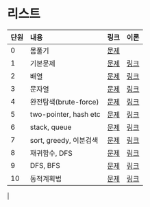 # 리스트
|단원|내용|링크|이론|
|:---|:---|:---|:---|
|0|몸풀기|[문제](./running/)|
|1|기본문제|[문제](./basic/)|[링크](../../theory/)
|2|배열|[문제](./array/)|[링크](../../theory/)
|3|문자열|[문제](./string/)|[링크](../../theory/)
|4|완전탐색(brute-force)|[문제](./brute_force/)|[링크](../../theory/)
|5|two-pointer, hash etc|[문제](./twoPointer%2C%20hash_etc/)|[링크](../../theory/)
|6|stack, queue|[문제](./stack%2Cqueue/)|[링크](../../theory/)
|7|sort, greedy, 이분검색|[문제](./sort%2Cgreedy/)|[링크](../../theory/)
|8|재귀함수, DFS|[문제](./recursive%2Cdfs/)|[링크](../../theory/)
|9|DFS, BFS|[문제](./dfs%2Cbfs/)|[링크](../../theory/)
|10|동적계획법|[문제](./dynamic_programing/)|[링크](../../theory/)
|